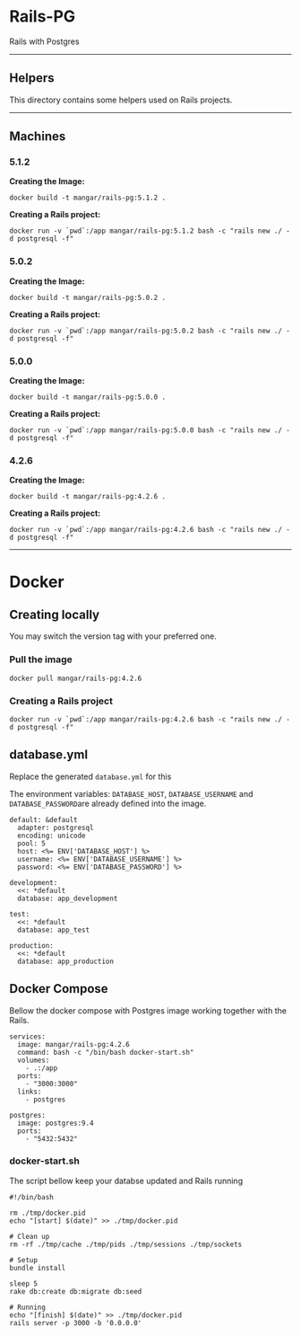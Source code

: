 # Rails-PG

Rails with Postgres

---


## Helpers

This directory contains some helpers used on Rails projects.



---

## Machines




### 5.1.2


__Creating the Image:__
```
docker build -t mangar/rails-pg:5.1.2 .
```


__Creating a Rails project:__
```
docker run -v `pwd`:/app mangar/rails-pg:5.1.2 bash -c "rails new ./ -d postgresql -f"
```




### 5.0.2


__Creating the Image:__
```
docker build -t mangar/rails-pg:5.0.2 .
```


__Creating a Rails project:__
```
docker run -v `pwd`:/app mangar/rails-pg:5.0.2 bash -c "rails new ./ -d postgresql -f"
```









### 5.0.0


__Creating the Image:__
```
docker build -t mangar/rails-pg:5.0.0 .
```


__Creating a Rails project:__
```
docker run -v `pwd`:/app mangar/rails-pg:5.0.0 bash -c "rails new ./ -d postgresql -f"
```





### 4.2.6


__Creating the Image:__
```
docker build -t mangar/rails-pg:4.2.6 .
```


__Creating a Rails project:__
```
docker run -v `pwd`:/app mangar/rails-pg:4.2.6 bash -c "rails new ./ -d postgresql -f"
```




---

# Docker

## Creating locally

You may switch the version tag with your preferred one.

### Pull the image
```
docker pull mangar/rails-pg:4.2.6
```

### Creating a Rails project
```
docker run -v `pwd`:/app mangar/rails-pg:4.2.6 bash -c "rails new ./ -d postgresql -f"
```


## database.yml

Replace the generated `database.yml` for this

The environment variables: `DATABASE_HOST`, `DATABASE_USERNAME` and `DATABASE_PASSWORD`are already defined into the image.


```
default: &default
  adapter: postgresql
  encoding: unicode
  pool: 5
  host: <%= ENV['DATABASE_HOST'] %>
  username: <%= ENV['DATABASE_USERNAME'] %>
  password: <%= ENV['DATABASE_PASSWORD'] %>    

development:
  <<: *default
  database: app_development

test:
  <<: *default
  database: app_test

production:
  <<: *default
  database: app_production

```

## Docker Compose

Bellow the docker compose with Postgres image working together with the Rails.
```
services:
  image: mangar/rails-pg:4.2.6
  command: bash -c "/bin/bash docker-start.sh"
  volumes:
    - .:/app
  ports:
    - "3000:3000"
  links:
    - postgres

postgres:
  image: postgres:9.4
  ports:
    - "5432:5432"
```

### docker-start.sh

The script bellow keep your databse updated and Rails running
```
#!/bin/bash

rm ./tmp/docker.pid
echo "[start] $(date)" >> ./tmp/docker.pid

# Clean up
rm -rf ./tmp/cache ./tmp/pids ./tmp/sessions ./tmp/sockets

# Setup
bundle install

sleep 5
rake db:create db:migrate db:seed

# Running
echo "[finish] $(date)" >> ./tmp/docker.pid
rails server -p 3000 -b '0.0.0.0'
```
